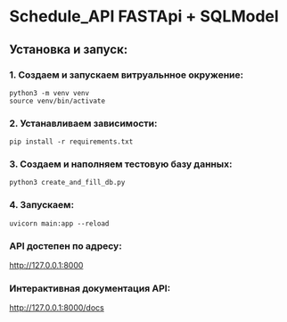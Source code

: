 # Schedule_API FASTApi + SQLModel


## Установка и запуск:

### 1. Создаем и запускаем витруальнное окружение:
   
    python3 -m venv venv
    source venv/bin/activate

### 2. Устанавливаем зависимости:
   
    pip install -r requirements.txt

### 3. Создаем и наполняем тестовую базу данных:
   
    python3 create_and_fill_db.py

### 4. Запускаем:
   
    uvicorn main:app --reload

### API достепен по адресу:
   
http://127.0.0.1:8000  

### Интерактивная документация API:
  
http://127.0.0.1:8000/docs

